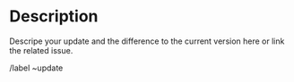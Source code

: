 # Description

Descripe your update and the difference to the current version here or link the related issue.

/label ~update
